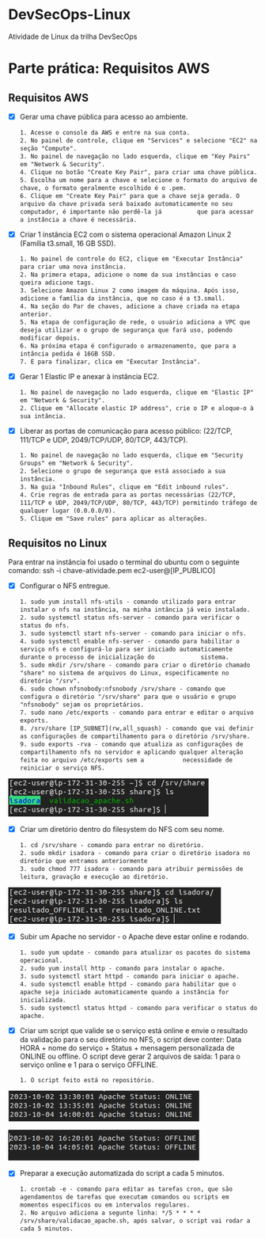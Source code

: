 # DevSecOps-Linux
Atividade de Linux da trilha DevSecOps

# Parte prática: Requisitos AWS

## Requisitos AWS

- [X] Gerar uma chave pública para acesso ao ambiente.
      
      1. Acesse o console da AWS e entre na sua conta.
      2. No painel de controle, clique em "Services" e selecione "EC2" na seção "Compute".
      3. No painel de navegação no lado esquerda, clique em "Key Pairs" em "Network & Security".
      4. Clique no botão "Create Key Pair", para criar uma chave pública.
      5. Escolha um nome para a chave e selecione o formato do arquivo de chave, o formato geralmente escolhido é o .pem.
      6. Clique em "Create Key Pair" para que a chave seja gerada. O arquivo da chave privada será baixado automaticamente no seu computador, é importante não perdê-la já          que para acessar a instância a chave é necessária.

- [X] Criar 1 instância EC2 com o sistema operacional Amazon Linux 2 (Família t3.small, 16 GB SSD).
      
      1. No painel de controle do EC2, clique em "Executar Instância" para criar uma nova instância.
      2. Na primera etapa, adicione o nome da sua instâncias e caso queira adicione tags.
      3. Selecione Amazon Linux 2 como imagem da máquina. Após isso, adicione a família da instância, que no caso é a t3.small.
      4. Na seção do Par de chaves, adicione a chave criada na etapa anterior.
      5. Na etapa de configuração de rede, o usuário adiciona a VPC que deseja utilizar e o grupo de segurança que fará uso, podendo modificar depois.
      6. Na próxima etapa é configurado o armazenamento, que para a intância pedida é 16GB SSD.
      7. E para finalizar, clica em "Executar Instância".
      
- [X] Gerar 1 Elastic IP e anexar à instância EC2.
      
      1. No painel de navegação no lado esquerda, clique em "Elastic IP" em "Network & Security".
      2. Clique em "Allocate elastic IP address", crie o IP e aloque-o à sua intância.
      
- [X] Liberar as portas de comunicação para acesso público: (22/TCP, 111/TCP e UDP, 2049/TCP/UDP, 80/TCP, 443/TCP).
      
      1. No painel de navegação no lado esquerda, clique em "Security Groups" em "Network & Security".
      2. Selecione o grupo de segurança que está associado a sua instância.
      3. Na guia "Inbound Rules", clique em "Edit inbound rules".
      4. Crie regras de entrada para as portas necessárias (22/TCP, 111/TCP e UDP, 2049/TCP/UDP, 80/TCP, 443/TCP) permitindo tráfego de qualquer lugar (0.0.0.0/0).
      5. Clique em "Save rules" para aplicar as alterações.

## Requisitos no Linux
Para entrar na instância foi usado o terminal do ubuntu com o seguinte comando: ssh -i chave-atividade.pem ec2-user@[IP_PUBLICO]

- [X] Configurar o NFS entregue.
      
      1. sudo yum install nfs-utils - comando utilizado para entrar instalar o nfs na instância, na minha intância já veio instalado.
      2. sudo systemctl status nfs-server - comando para verificar o status do nfs.
      3. sudo systemctl start nfs-server - comando para iniciar o nfs.
      4. sudo systemctl enable nfs-server - comando para habilitar o serviço nfs e configurá-lo para ser iniciado automaticamente durante o processo de inicialização do             sistema.
      5. sudo mkdir /srv/share - comando para criar o diretório chamado "share" no sistema de arquivos do Linux, especificamente no diretório "/srv".
      6. sudo chown nfsnobody:nfsnobody /srv/share - comando que configura o diretório "/srv/share" para que o usuário e grupo "nfsnobody" sejam os proprietários.
      7. sudo nano /etc/exports - comando para entrar e editar o arquivo exports.
      8. /srv/share [IP_SUBNET](rw,all_squash) - comando que vai definir as configurações de compartilhamento para o diretório /srv/share.
      9. sudo exports -rva - comando que atualiza as configurações de compartilhamento nfs no servidor e aplicando qualquer alteração feita no arquivo /etc/exports sem a           necessidade de reiniciar o serviço NFS.

![Imagem referente a pasta /srv/share](/imagens/pastassrvshare.png)
      
- [X] Criar um diretório dentro do filesystem do NFS com seu nome.

      1. cd /srv/share - comando para entrar no diretório.
      2. sudo mkdir isadora - comando para criar o diretório isadora no diretório que entramos anteriormente
      3. sudo chmod 777 isadora - comando para atribuir permissões de leitura, gravação e execução ao diretório.

![Imagem referente a criação do diretório com meu nome e parte do que ocorre quando o script é executado](/imagens/pastaisadora.png)

- [X] Subir um Apache no servidor - o Apache deve estar online e rodando.

      1. sudo yum update - comando para atualizar os pacotes do sistema operacional.
      2. sudo yum install http - comando para instalar o apache.
      3. sudo systemctl start httpd - comando para iniciar o apache.
      4. sudo systemctl enable httpd - comando para habilitar que o apache seja iniciado automaticamente quando a instância for inicializada.
      5. sudo systemctl status httpd - comando para verificar o status do apache.

- [X] Criar um script que valide se o serviço está online e envie o resultado da validação para o seu diretório no NFS, o script deve conter: Data HORA + nome do serviço + Status + mensagem personalizada de ONLINE ou offline. O script deve gerar 2 arquivos de saída: 1 para o serviço online e 1 para o serviço OFFLINE.

      1. O script feito está no repositório.

![Imagem referente ao script](/imagens/online.png)

![Imagem referente ao script](/imagens/offline.png)

- [X] Preparar a execução automatizada do script a cada 5 minutos.

      1. crontab -e - comando para editar as tarefas cron, que são agendamentos de tarefas que executam comandos ou scripts em momentos específicos ou em intervalos regulares.
      2. No arquivo adiciona a segunte linha: */5 * * * * /srv/share/validacao_apache.sh, após salvar, o script vai rodar a cada 5 minutos.
  
